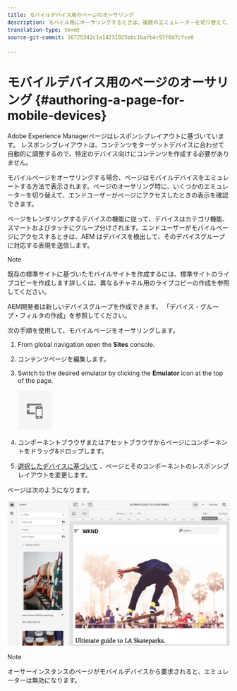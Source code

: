 ```yaml
---
title: モバイルデバイス用のページのオーサリング
description: モバイル用にオーサリングするときは、複数のエミュレーターを切り替えて、エンドユーザー向けの表示を見ることができます。
translation-type: tm+mt
source-git-commit: 16725342c1a14231025bbc1bafb4c97f0d7cfce8

---
```



# モバイルデバイス用のページのオーサリング {#authoring-a-page-for-mobile-devices}

Adobe Experience Managerページはレスポンシブレイアウトに基づいています。 レスポンシブレイアウトは、コンテンツをターゲットデバイスに合わせて自動的に調整するので、特定のデバイス向けにコンテンツを作成する必要がありません。

モバイルページをオーサリングする場合、ページはモバイルデバイスをエミュレートする方法で表示されます。ページのオーサリング時に、いくつかのエミュレーターを切り替えて、エンドユーザーがページにアクセスしたときの表示を確認できます。

ページをレンダリングするデバイスの機能に従って、デバイスはカテゴリ機能、スマートおよびタッチにグループ分けされます。エンドユーザーがモバイルページにアクセスするときは、AEM はデバイスを検出して、そのデバイスグループに対応する表現を送信します。

>[!NOTE]
>
>既存の標準サイトに基づいたモバイルサイトを作成するには、標準サイトのライブコピーを作成します詳しくは、異なるチャネル用のライブコピーの作成を参照してください。
>
>AEM開発者は新しいデバイスグループを作成できます。 「デバイス・グループ・フィルタの作成」を参照してください。
<!--
>To create a mobile site based on an existing standard site, create a live copy of the standard site. (See [Creating a Live Copy for Different Channels](/help/sites-administering/msm-livecopy.md).)
>
>AEM developers can create new device groups. (See [Creating Device Group Filters](/help/sites-developing/groupfilters.md).)
-->

次の手順を使用して、モバイルページをオーサリングします。

1. From global navigation open the **Sites** console.
1. コンテンツページを編集します。
1. Switch to the desired emulator by clicking the **Emulator** icon at the top of the page.

   ![エミュレータアイコン](/help/sites-cloud/authoring/assets/emulator.png)

1. コンポーネントブラウザまたはアセットブラウザからページにコンポーネントをドラッグ&amp;ドロップします。
1. [選択したデバイスに基づいて](/help/sites-cloud/authoring/features/responsive-layout.md) 、ページとそのコンポーネントのレスポンシブレイアウトを変更します。

ページは次のようになります。

![モバイルの例](/help/sites-cloud/authoring/assets/mobile.png)

>[!NOTE]
>
>オーサーインスタンスのページがモバイルデバイスから要求されると、エミュレーターは無効になります。
